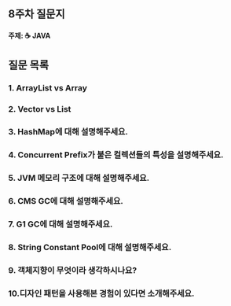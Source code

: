 ## 8주차 질문지
#### 주제: ☕ JAVA

## 질문 목록
### 1. ArrayList vs Array
### 2. Vector vs List
### 3. HashMap에 대해 설명해주세요.
### 4. Concurrent Prefix가 붙은 컬렉션들의 특성을 설명해주세요.
### 5. JVM 메모리 구조에 대해 설명해주세요.
### 6. CMS GC에 대해 설명해주세요.
### 7. G1 GC에 대해 설명해주세요.
### 8. String Constant Pool에 대해 설명해주세요.
### 9. 객체지향이 무엇이라 생각하시나요?
### 10.디자인 패턴을 사용해본 경험이 있다면 소개해주세요.